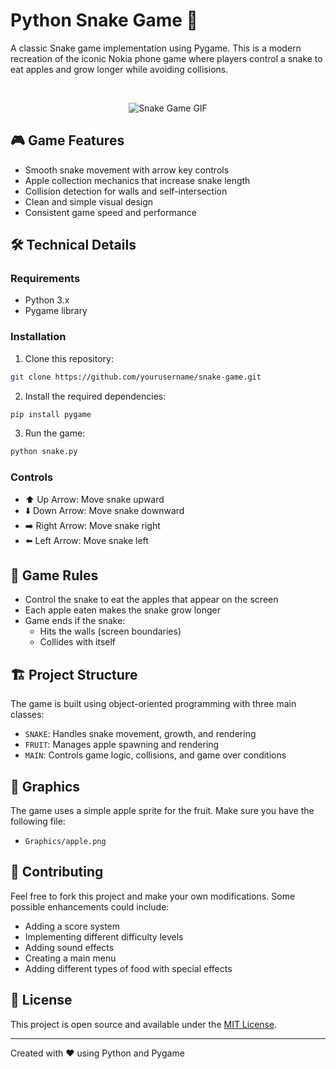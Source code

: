 # Python Snake Game 🐍

A classic Snake game implementation using Pygame. This is a modern recreation of the iconic Nokia phone game where players control a snake to eat apples and grow longer while avoiding collisions.

<br>

<p align="center">
  <img src="https://github.com/user-attachments/assets/4027588e-6226-4769-ba20-3f58bb8a4f10" alt="Snake Game GIF">
</p>

## 🎮 Game Features

- Smooth snake movement with arrow key controls
- Apple collection mechanics that increase snake length
- Collision detection for walls and self-intersection
- Clean and simple visual design
- Consistent game speed and performance

## 🛠️ Technical Details

### Requirements
- Python 3.x
- Pygame library

### Installation

1. Clone this repository:
```bash
git clone https://github.com/yourusername/snake-game.git
```
2. Install the required dependencies:
```bash
pip install pygame
```
3. Run the game:
```bash
python snake.py
```

### Controls
- ⬆️ Up Arrow: Move snake upward
- ⬇️ Down Arrow: Move snake downward
- ➡️ Right Arrow: Move snake right
- ⬅️ Left Arrow: Move snake left

## 🎯 Game Rules

- Control the snake to eat the apples that appear on the screen
- Each apple eaten makes the snake grow longer
- Game ends if the snake:
  - Hits the walls (screen boundaries)
  - Collides with itself

## 🏗️ Project Structure

The game is built using object-oriented programming with three main classes:
- `SNAKE`: Handles snake movement, growth, and rendering
- `FRUIT`: Manages apple spawning and rendering
- `MAIN`: Controls game logic, collisions, and game over conditions

## 🎨 Graphics
The game uses a simple apple sprite for the fruit. Make sure you have the following file:
- `Graphics/apple.png`


## 🤝 Contributing

Feel free to fork this project and make your own modifications. Some possible enhancements could include:
- Adding a score system
- Implementing different difficulty levels
- Adding sound effects
- Creating a main menu
- Adding different types of food with special effects

## 📝 License

This project is open source and available under the [MIT License](LICENSE).

---

Created with ❤️ using Python and Pygame
